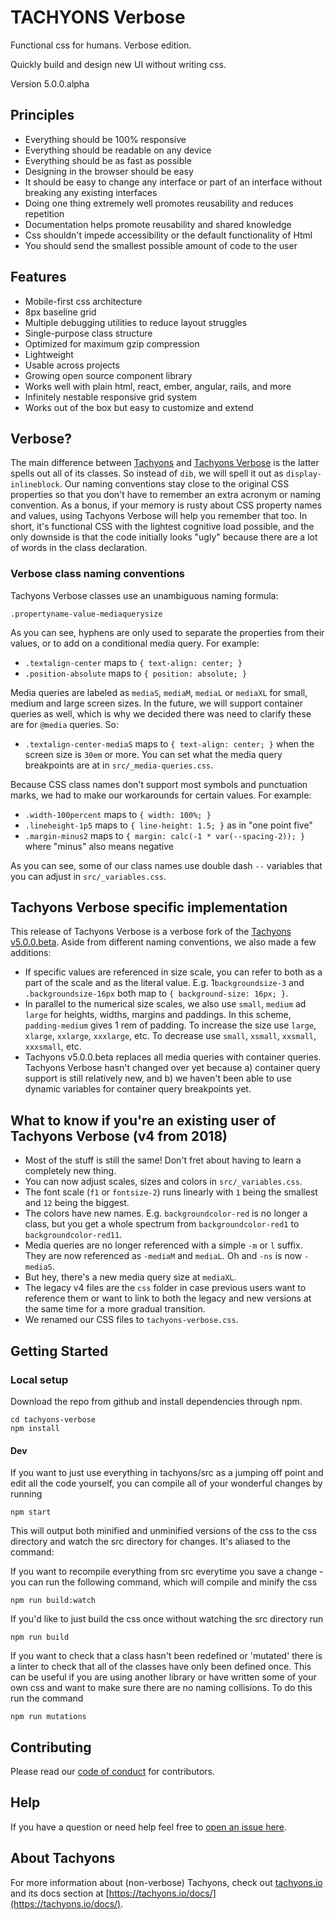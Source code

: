 # TACHYONS Verbose

Functional css for humans. Verbose edition.

Quickly build and design new UI without writing css.

Version 5.0.0.alpha

## Principles

* Everything should be 100% responsive
* Everything should be readable on any device
* Everything should be as fast as possible
* Designing in the browser should be easy
* It should be easy to change any interface or part of an interface without breaking any existing interfaces
* Doing one thing extremely well promotes reusability and reduces repetition
* Documentation helps promote reusability and shared knowledge
* Css shouldn't impede accessibility or the default functionality of Html
* You should send the smallest possible amount of code to the user

## Features

* Mobile-first css architecture
* 8px baseline grid
* Multiple debugging utilities to reduce layout struggles
* Single-purpose class structure
* Optimized for maximum gzip compression
* Lightweight
* Usable across projects
* Growing open source component library
* Works well with plain html, react, ember, angular, rails, and more
* Infinitely nestable responsive grid system
* Works out of the box but easy to customize and extend

## Verbose?

The main difference between [Tachyons](https://github.com/tachyons-css/tachyons/) and [Tachyons Verbose](https://github.com/tachyons-css/tachyons-verbose) is the latter spells out all of its classes. So instead of `dib`, we will spell it out as `display-inlineblock`. Our naming conventions stay close to the original CSS properties so that you don't have to remember an extra acronym or naming convention. As a bonus, if your memory is rusty about CSS property names and values, using Tachyons Verbose will help you remember that too. In short, it's functional CSS with the lightest cognitive load possible, and the only downside is that the code initially looks "ugly" because there are a lot of words in the class declaration.

### Verbose class naming conventions

Tachyons Verbose classes use an unambiguous naming formula:

`.propertyname-value-mediaquerysize`

As you can see, hyphens are only used to separate the properties from their values, or to add on a conditional media query. For example:

- `.textalign-center` maps to `{ text-align: center; }`
- `.position-absolute` maps to  `{ position: absolute; }`

Media queries are labeled as `mediaS`, `mediaM`, `mediaL` or `mediaXL` for small, medium and large screen sizes. In the future, we will support container queries as well, which is why we decided there was need to clarify these are for `@media` queries. So:

- `.textalign-center-mediaS` maps to `{ text-align: center; }` when the screen size is `30em` or more. You can set what the media query breakpoints are at in `src/_media-queries.css`.

Because CSS class names don't support most symbols and punctuation marks, we had to make our workarounds for certain values. For example:

- `.width-100percent` maps to `{ width: 100%; }`
- `.lineheight-1p5` maps to `{ line-height: 1.5; }` as in "one point five"
- `.margin-minus2` maps to `{ margin: calc(-1 * var(--spacing-2)); }` where "minus" also means negative

As you can see, some of our class names use double dash `--` variables that you can adjust in `src/_variables.css`.

## Tachyons Verbose specific implementation

This release of Tachyons Verbose is a verbose fork of the [Tachyons v5.0.0.beta](https://github.com/tachyons-css/tachyons/tree/v5-final-final). Aside from different naming conventions, we also made a few additions:

- If specific values are referenced in size scale, you can refer to both as a part of the scale and as the literal value. E.g. 1`backgroundsize-3` and `.backgroundsize-16px` both map to `{ background-size: 16px; }`.
- In parallel to the numerical size scales, we also use `small`, `medium` ad `large` for heights, widths, margins and paddings. In this scheme, `padding-medium` gives 1 rem of padding. To increase the size use `large`, `xlarge`, `xxlarge`, `xxxlarge`, etc. To decrease use `small`, `xsmall`, `xxsmall`, `xxxsmall`, etc.
- Tachyons v5.0.0.beta replaces all media queries with container queries. Tachyons Verbose hasn't changed over yet because a) container query support is still relatively new, and b) we haven't been able to use dynamic variables for container query breakpoints yet.

## What to know if you're an existing user of Tachyons Verbose (v4 from 2018)

- Most of the stuff is still the same! Don't fret about having to learn a completely new thing.
- You can now adjust scales, sizes and colors in `src/_variables.css`.
- The font scale (`f1` or `fontsize-2`) runs linearly with `1` being the smallest and `12` being the biggest.
- The colors have new names. E.g. `backgroundcolor-red` is no longer a class, but you get a whole spectrum from `backgroundcolor-red1` to `backgroundcolor-red11`.
- Media queries are no longer referenced with a simple `-m` or `l` suffix. They are now referenced as `-mediaM` and `mediaL`. Oh and `-ns` is now `-mediaS`.
- But hey, there's a new media query size at `mediaXL`.
- The legacy v4 files are the `css` folder in case previous users want to reference them or want to link to both the legacy and new versions at the same time for a more gradual transition.
- We renamed our CSS files to `tachyons-verbose.css`.

## Getting Started

### Local setup

Download the repo from github and install dependencies through npm.

```
cd tachyons-verbose
npm install
```

#### Dev

If you want to just use everything in tachyons/src as a jumping off point and edit all the code yourself, you can compile all of your wonderful changes by running

```npm start```

This will output both minified and unminified versions of the css to the css directory and watch the src directory for changes. It's aliased to the command:

If you want to recompile everything from src everytime you save a change - you can run the following command, which will compile and minify the css

```npm run build:watch```

If you'd like to just build the css once without watching the src directory run

```npm run build```

If you want to check that a class hasn't been redefined or 'mutated' there is a linter to check that all of the classes have only been defined once. This can be useful if you are using another library or have written some of your own css and want to make sure there are no naming collisions. To do this run the command

```npm run mutations```

## Contributing

Please read our [code of conduct](https://github.com/tachyons-css/tachyons-verbose/blob/master/code-of-conduct.md) for contributors.

## Help

If you have a question or need help feel free to [open an issue here](https://github.com/tachyons-css/tachyons-verbose/issues/new).

## About Tachyons

For more information about (non-verbose) Tachyons, check out [tachyons.io](https://tachyons.io/) and its docs section at [https://tachyons.io/docs/](https://tachyons.io/docs/).